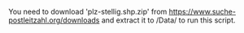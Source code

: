 
You need to download 'plz-stellig.shp.zip' from https://www.suche-postleitzahl.org/downloads and extract it to /Data/ to run this script.

